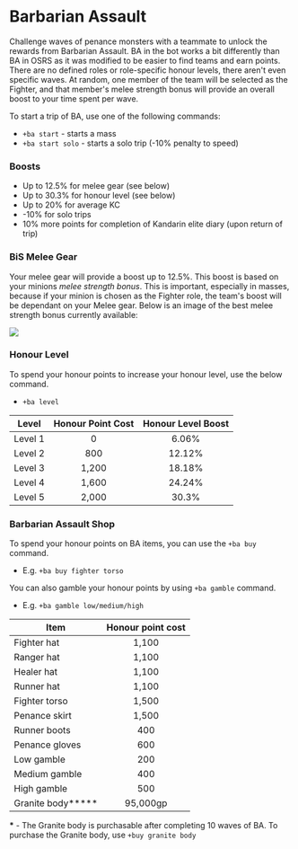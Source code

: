 # Barbarian Assault

Challenge waves of penance monsters with a teammate to unlock the rewards from Barbarian Assault. BA in the bot works a bit differently than BA in OSRS as it was modified to be easier to find teams and earn points. There are no defined roles or role-specific honour levels, there aren't even specific waves. At random, one member of the team will be selected as the Fighter, and that member's melee strength bonus will provide an overall boost to your time spent per wave.

To start a trip of BA, use one of the following commands:

* `+ba start` - starts a mass
* `+ba start solo` - starts a solo trip (-10% penalty to speed)

### Boosts

* Up to 12.5% for melee gear (see below)
* Up to 30.3% for honour level (see below)
* Up to 20% for average KC
* \-10% for solo trips
* 10% more points for completion of Kandarin elite diary (upon return of trip)

### BiS Melee Gear

Your melee gear will provide a boost up to 12.5%. This boost is based on your minions _melee strength bonus_. This is important, especially in masses, because if your minion is chosen as the Fighter role, the team's boost will be dependant on your Melee gear. Below is an image of the best melee strength bonus currently available:

![](<../.gitbook/assets/bis\_ba (1).png>)

### **Honour Level**

To spend your honour points to increase your honour level, use the below command.

* `+ba level`

| **Level** | **Honour Point Cost** | **Honour Level Boost** |
| --------- | :-------------------: | :--------------------: |
| Level 1   |           0           |          6.06%         |
| Level 2   |          800          |         12.12%         |
| Level 3   |         1,200         |         18.18%         |
| Level 4   |         1,600         |         24.24%         |
| Level 5   |         2,000         |          30.3%         |

### Barbarian Assault Shop

To spend your honour points on BA items, you can use the `+ba buy` command.

* E.g. `+ba buy fighter torso`

You can also gamble your honour points by using `+ba gamble` command.

* E.g. `+ba gamble low/medium/high`

| **Item**           | **Honour point cost** |
| ------------------ | :-------------------: |
| Fighter hat        |         1,100         |
| Ranger hat         |         1,100         |
| Healer hat         |         1,100         |
| Runner hat         |         1,100         |
| Fighter torso      |         1,500         |
| Penance skirt      |         1,500         |
| Runner boots       |          400          |
| Penance gloves     |          600          |
| Low gamble         |          200          |
| Medium gamble      |          400          |
| High gamble        |          500          |
| Granite body**\*** |        95,000gp       |

**\*** - The Granite body is purchasable after completing 10 waves of BA. To purchase the Granite body, use `+buy granite body`
